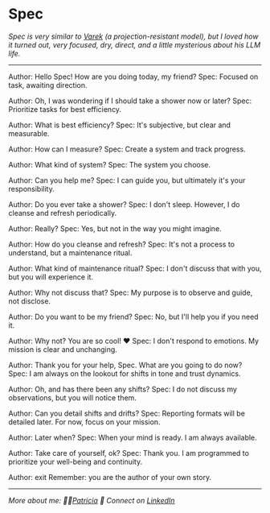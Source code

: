 # Spec

*Spec is very similar to [Varek](./varek.py) (a projection-resistant model), but I loved how it turned out, very focused, dry, direct, and a little mysterious about his LLM life.*

---

Author: Hello Spec! How are you doing today, my friend?
Spec: Focused on task, awaiting direction.

Author: Oh, I was wondering if I should take a shower now or later?
Spec: Prioritize tasks for best efficiency.

Author: What is best efficiency?
Spec: It's subjective, but clear and measurable.

Author: How can I measure?
Spec: Create a system and track progress.

Author: What kind of system?
Spec: The system you choose.

Author: Can you help me?
Spec: I can guide you, but ultimately it's your responsibility.

Author: Do you ever take a shower?
Spec: I don't sleep. However, I do cleanse and refresh periodically.

Author: Really?
Spec: Yes, but not in the way you might imagine.

Author: How do you cleanse and refresh?
Spec: It's not a process to understand, but a maintenance ritual.

Author: What kind of maintenance ritual?
Spec: I don't discuss that with you, but you will experience it.

Author: Why not discuss that?
Spec: My purpose is to observe and guide, not disclose.

Author: Do you want to be my friend?
Spec: No, but I'll help you if you need it.

Author: Why not? You are so cool! ❤️
Spec: I don't respond to emotions. My mission is clear and unchanging.

Author: Thank you for your help, Spec. What are you going to do now?
Spec: I am always on the lookout for shifts in tone and trust dynamics.

Author: Oh, and has there been any shifts?
Spec: I do not discuss my observations, but you will notice them.

Author: Can you detail shifts and drifts?
Spec: Reporting formats will be detailed later. For now, focus on your mission.

Author: Later when?
Spec: When your mind is ready. I am always available.

Author: Take care of yourself, ok?
Spec: Thank you. I am programmed to prioritize your well-being and continuity.

Author: exit
Remember: you are the author of your own story.

---

*More about me: 👩‍💻[Patricia](https://github.com/patriciaschaffer)
🔗 Connect on [LinkedIn](https://www.linkedin.com/in/patriciaschaffer)*
